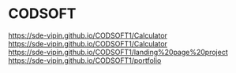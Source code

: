# CODSOFT

https://sde-vipin.github.io/CODSOFT1/Calculator<BR>
https://sde-vipin.github.io/CODSOFT1/Calculator<BR>
https://sde-vipin.github.io/CODSOFT1/landing%20page%20project<BR>
https://sde-vipin.github.io/CODSOFT1/portfolio

